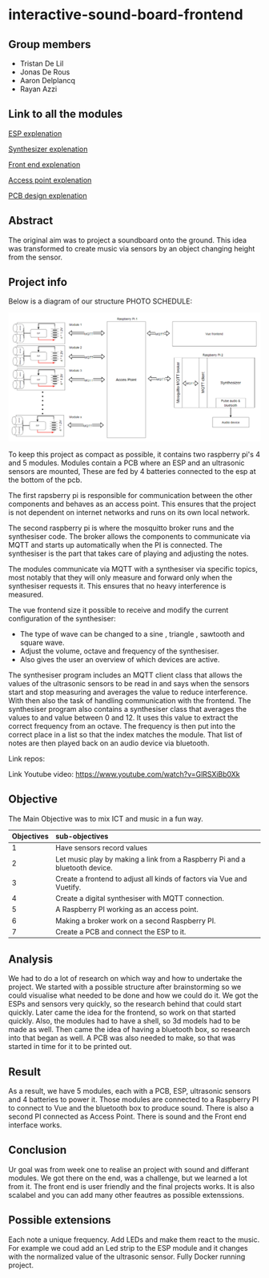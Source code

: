 # interactive-sound-board-frontend

## Group members

- Tristan De Lil
- Jonas De Rous
- Aaron Delplancq
- Rayan Azzi

## Link to all the modules

[ESP explenation](https://github.com/vives-project-xp/interactive-sound-board-ESP)

[Synthesizer explenation](https://github.com/vives-project-xp/interactive-sound-board-synthesizer)

[Front end explenation](https://github.com/vives-project-xp/interactive-sound-board-frontend)

[Access point explenation](https://github.com/vives-project-xp/interactive-sound-board-broker-AP/tree/main/AcessPoint)

[PCB design explenation](https://www.youtube.com/watch?v=xvFZjo5PgG0)

## Abstract

The original aim was to project a soundboard onto the ground.
This idea was transformed to create music via sensors by an object
changing height from the sensor.

## Project info

Below is a diagram of our structure
PHOTO SCHEDULE:

![sheme](./img/schema)

To keep this project as compact as possible, it contains two raspberry pi's 4 and 5 modules. Modules contain a PCB where an ESP and an ultrasonic sensors are mounted,
These are fed by 4 batteries connected to the esp at the bottom of the pcb.

The first rapsberry pi is responsible for communication between the other components and behaves as an access point. This ensures that the project is not dependent on internet networks and runs on its own local network.

The second raspberry pi is where the mosquitto broker runs and the synthesiser code.
The broker allows the components to communicate via MQTT and starts up automatically when the PI is connected. The synthesiser is the part that takes care of playing and adjusting the notes.

The modules communicate via MQTT with a synthesiser via specific topics, most notably that they will only measure and forward only when the synthesiser requests it.
This ensures that no heavy interference is measured.

The vue frontend size it possible to receive and modify the current configuration of the synthesiser:

- The type of wave can be changed to a sine , triangle , sawtooth and square wave.
- Adjust the volume, octave and frequency of the synthesiser.
- Also gives the user an overview of which devices are active.

The synthesiser program includes an MQTT client class that allows the values of the ultrasonic sensors to be read in and says when the sensors start and stop measuring and averages the value to reduce interference.
With then also the task of handling communication with the frontend.
The synthesiser program also contains a synthesiser class that averages the values to and value between 0 and 12.
It uses this value to extract the correct frequency from an octave.
The frequency is then put into the correct place in a list so that the index matches the module.
That list of notes are then played back on an audio device via bluetooth.

Link repos:

Link Youtube video: https://www.youtube.com/watch?v=GlRSXiBb0Xk

## Objective

The Main Objective was to mix ICT and music in a fun way.

| Objectives | sub-objectives
| :----- | :---------------------------------------------------------------------------------------|
| 1 | Have sensors record values |
| 2 | Let music play by making a link from a Raspberry Pi and a bluetooth device.|
| 3 | Create a frontend to adjust all kinds of factors via Vue and Vuetify.|
| 4 | Create a digital synthesiser with MQTT connection.|
| 5 | A Raspberry PI working as an access point.|
| 6 | Making a broker work on a second Raspberry PI.
| 7 | Create a PCB and connect the ESP to it.|

## Analysis

We had to do a lot of research on which way and how to undertake the project. We started with a possible structure after brainstorming so we could visualise what needed to be done and how we could do it.
We got the ESPs and sensors very quickly, so the research behind that could start quickly. Later came the idea for the frontend, so work on that started quickly. Also, the modules had to have a shell, so 3d models had to be made as well. Then came the idea of having a bluetooth box, so research into that began as well. A PCB was also needed to make, so that was started in time for it to be printed out.

## Result

As a result, we have 5 modules, each with a PCB, ESP, ultrasonic sensors and 4 batteries to power it. Those modules are connected to a Raspberry PI to connect to Vue and the bluetooth box to produce sound. There is also a second PI connected as Access Point. There is sound and the Front end interface works.

## Conclusion

Ur goal was from week one to realise an project with sound and differant modules. We got there on the end, was a challenge, but we learned a lot from it. The front end is user friendly and the final projects works. It is also scalabel and you can add many other feautres as possible extenssions.

## Possible extensions

Each note a unique frequency. Add LEDs and make them react to the music. For example we coud add an Led strip to the ESP module and it changes with the normalized value of the ultrasonic sensor. Fully Docker running project.
